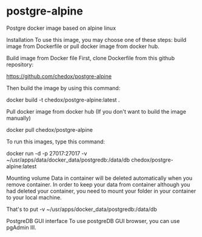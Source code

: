 # postgre-alpine
Postgre docker image based on alpine linux

Installation
To use this image, you may choose one of these steps: build image from Dockerfile or pull docker image from docker hub.

Build image from Docker file First, clone Dockerfile from this github repository:

https://github.com/chedox/postgre-alpine

Then build the image by using this command:

docker build -t chedox/postgre-alpine:latest .

Pull docker image from docker hub (If you don't want to build the image manually)

docker pull chedox/postgre-alpine

To run this images, type this command:

docker run -d -p 27017:27017 -v ~/usr/apps/data/docker_data/postgredb:/data/db chedox/postgre-alpine:latest

Mounting volume
Data in container will be deleted automatically when you remove container. In order to keep your data from container although you had deleted your container, you need to mount your folder in your container to your local machine.

That's to put -v ~/usr/apps/docker_data/postgredb:/data/db

PostgreDB GUI interface
To use postgreDB GUI browser, you can use pgAdmin III.
